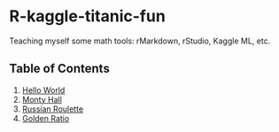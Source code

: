 # R-kaggle-titanic-fun

Teaching myself some math tools: rMarkdown, rStudio, Kaggle ML, etc.

## Table of Contents

1. [Hello World](http://rpubs.com/ptraverse/hello)
2. [Monty Hall](http://rpubs.com/ptraverse/monty-hall)
3. [Russian Roulette](http://rpubs.com/ptraverse/russian-roulette)
4. [Golden Ratio](http://rpubs.com/ptraverse/golden-ratio)

